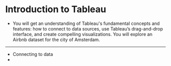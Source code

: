 # Introduction to Tableau   

* You will get an understanding of Tableau's fundamental concepts and features: how to connect to data sources, use Tableau’s drag-and-drop interface, and create compelling visualizations. You will explore an Airbnb dataset for the city of Amsterdam.
---
* Connecting to data
* 
